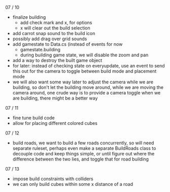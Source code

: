 07 / 10 


- finalize building
  - add check mark and x, for options
  - x will clear out the build selection
- add carrot snap sound to the build icon
- possibly add drag over grid sounds
- add gamestate to Data.cs (instead of events for now
  - gamestate.building
  - during building game state, we will disable the zoom and pan
- add a way to destroy the built game object
- for later: instead of checking state on everyupdate, use an event to send this out for the camera to toggle between build mode and placement mode
- we will also want some way later to adjust the camera while we are building, so don't let the building move around, while we are moving the camera around, one crude way is to provide a camera toggle when we are building, there might be a better way


07 / 11

- fine tune build code
- allow for placing different colored cubes


07 / 12

- build roads, we want to build a few roads concurrently, so will need separate ruleset, perhaps even make a separate BuildRoads class to decouple code and keep things simple, or until figure out where the difference between the two lies, and toggle that for road building


07 / 13

- impose build constraints with colliders
- we can only build cubes within some x distance of a road 
